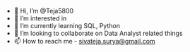 - 👋 Hi, I’m @Teja5800
- 👀 I’m interested in 
- 🌱 I’m currently learning SQL, Python
- 💞️ I’m looking to collaborate on Data Analyst related things
- 📫 How to reach me - sivateja.surya@gmail.com

<!---
Teja5800/Teja5800 is a ✨ special ✨ repository because its `README.md` (this file) appears on your GitHub profile.
You can click the Preview link to take a look at your changes.
--->
